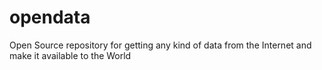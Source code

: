 # opendata
Open Source repository for getting any kind of data from the Internet and make it available to the World
